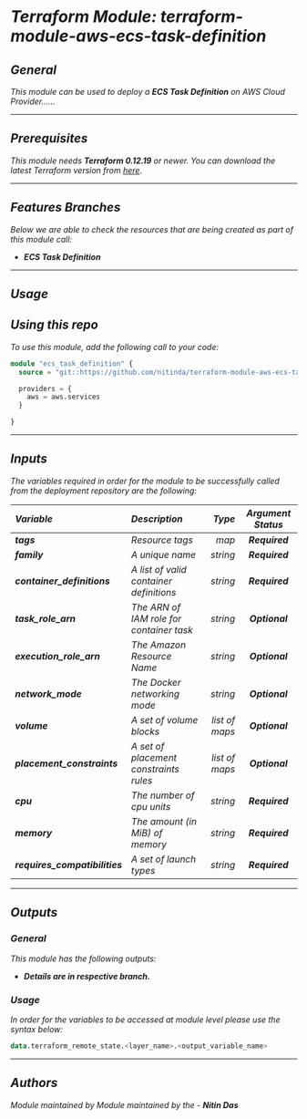 # _Terraform Module: terraform-module-aws-ecs-task-definition_


## _General_

_This module can be used to deploy a_ _**ECS Task Definition** on AWS Cloud Provider......_


---

## _Prerequisites_

_This module needs **Terraform 0.12.19** or newer._
_You can download the latest Terraform version from_ [_here_](https://www.terraform.io/downloads.html).



---

## _Features Branches_

_Below we are able to check the resources that are being created as part of this module call:_

- _**ECS Task Definition**_


---

## _Usage_

## _Using this repo_

_To use this module, add the following call to your code:_

```tf
module "ecs_task_definition" {
  source = "git::https://github.com/nitinda/terraform-module-aws-ecs-task-definition.git?ref=terraform-12/master"

  providers = {
    aws = aws.services
  }

}
```


---

## _Inputs_

_The variables required in order for the module to be successfully called from the deployment repository are the following:_

|**_Variable_** | **_Description_** | **_Type_** | **_Argument Status_** |
|:----|:----|-----:|:---:|
| **_tags_** | _Resource tags_ | _map_ | **_Required_** |
| **_family_** | _A unique name_ | _string_ | **_Required_** |
| **_container\_definitions_** | _A list of valid container definitions_ | _string_ | **_Required_** |
| **_task\_role\_arn_** | _The ARN of IAM role for container task_ | _string_ | **_Optional_** |
| **_execution\_role\_arn_** | _The Amazon Resource Name_ | _string_ | **_Optional_** |
| **_network\_mode_** | _The Docker networking mode_ | _string_ | **_Optional_** |
| **_volume_** | _A set of volume blocks_ | _list of maps_ | **_Optional_** |
| **_placement\_constraints_** | _A set of placement constraints rules_ | _list of maps_ |  **_Optional_** |
| **_cpu_** | _The number of cpu units_ | _string_ | **_Required_** |
| **_memory_** | _The amount (in MiB) of memory_ | _string_ | **_Required_** |
| **_requires\_compatibilities_** | _A set of launch types_ | _string_ | **_Required_** |


---


## _Outputs_

### _General_

_This module has the following outputs:_


- _**Details are in respective branch.**_



### _Usage_

_In order for the variables to be accessed at module level please use the syntax below:_


```tf
data.terraform_remote_state.<layer_name>.<output_variable_name>
```
---



## _Authors_

_Module maintained by Module maintained by the -_ **_Nitin Das_**
